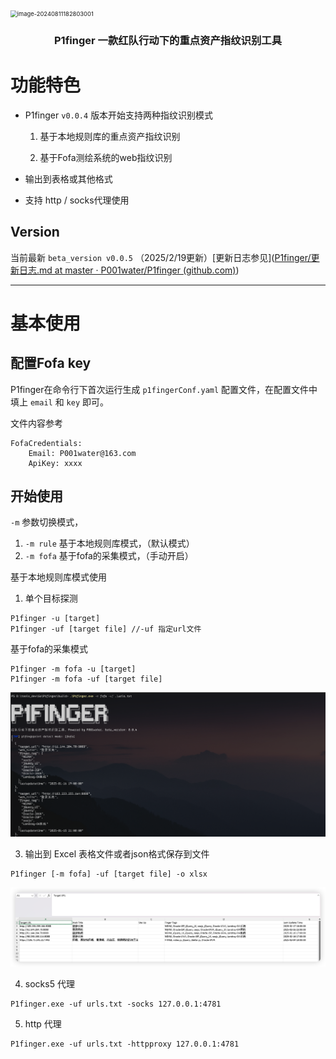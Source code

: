 

<img src="./img/image-20240811182803001.png" alt="image-20240811182803001" style="zoom: 67%;" />

<h3 align="center">P1finger 一款红队行动下的重点资产指纹识别工具</h3>



# 功能特色

* P1finger `v0.0.4` 版本开始支持两种指纹识别模式

  1. 基于本地规则库的重点资产指纹识别

  1. 基于Fofa测绘系统的web指纹识别


* 输出到表格或其他格式
* 支持 http / socks代理使用



## Version

当前最新 `beta_version v0.0.5` （2025/2/19更新）[更新日志参见]([P1finger/更新日志.md at master · P001water/P1finger (github.com)](https://github.com/P001water/P1finger/blob/master/更新日志.md))

---

# 基本使用

## 配置Fofa key

P1finger在命令行下首次运行生成 `p1fingerConf.yaml` 配置文件，在配置文件中填上 `email` 和 `key` 即可。

文件内容参考

```
FofaCredentials:
    Email: P001water@163.com
    ApiKey: xxxx
```



## 开始使用

`-m` 参数切换模式，

1. `-m rule` 基于本地规则库模式，（默认模式）
2. `-m fofa` 基于fofa的采集模式，（手动开启）

基于本地规则库模式使用

1.  单个目标探测

```
P1finger -u [target]
P1finger -uf [target file] //-uf 指定url文件
```

基于fofa的采集模式

```
P1finger -m fofa -u [target]
P1finger -m fofa -uf [target file]
```

![image-20250212212234854](./img/image-20250212212234854.png)



3. 输出到 Excel 表格文件或者json格式保存到文件

```
P1finger [-m fofa] -uf [target file] -o xlsx
```

![image-20250219152847788](./img/image-20250219152847788.png)

4. socks5 代理

```
P1finger.exe -uf urls.txt -socks 127.0.0.1:4781
```

5. http 代理

```
P1finger.exe -uf urls.txt -httpproxy 127.0.0.1:4781
```

